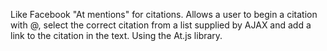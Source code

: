 Like Facebook "At mentions" for citations. Allows a user to begin a citation with @, select the correct citation from a list supplied by AJAX and add a link to the citation in the text. Using the At.js library.
